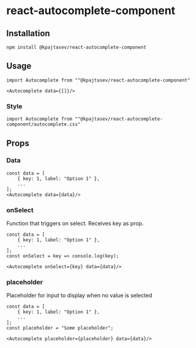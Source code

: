 # react-autocomplete-component

## Installation
```
npm install @kpajtasev/react-autocomplete-component
```

## Usage
```
import Autocomplete from ""@kpajtasev/react-autocomplete-component"

<Autocomplete data={[]}/>
```

### Style
```
import Autocomplete from ""@kpajtasev/react-autocomplete-component/autocomplete.css"
```

## Props

### Data
```
const data = [
    { key: 1, label: "Option 1" },
    ...
];
<Autocomplete data={data}/>
```

### onSelect
Function that triggers on select. Receives key as prop.
```
const data = [
    { key: 1, label: "Option 1" },
    ...
];
const onSelect = key => console.log(key);

<Autocomplete onSelect={key} data={data}/>
```

### placeholder
Placeholder for input to display when no value is selected
```
const data = [
    { key: 1, label: "Option 1" },
    ...
];
const placeholder = "Some placeholder";

<Autocomplete placeholder={placeholder} data={data}/>
```
